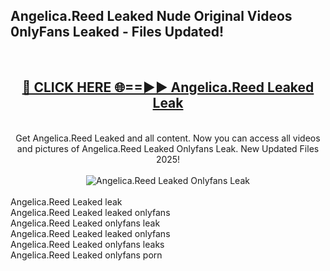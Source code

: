<h2>Angelica.Reed Leaked Nude Original Videos 0nlyFans Leaked - Files Updated! </h2>
<br>
<div align="center">
<h2><a href="https://213.232.235.80/live/video.php?q=angelica.reed-leaked" rel="nofollow">🔴 CLICK HERE 🌐==►► Angelica.Reed Leaked Leak</a></h2>
<br>
Get Angelica.Reed Leaked and all content. Now you can access all videos and pictures of Angelica.Reed Leaked Onlyfans Leak. New Updated Files 2025!
<br>
<br>
<a href="https://213.232.235.80/live/video.php?q=angelica.reed-leaked" rel="nofollow" data-target="animated-image.originalLink"><img src="https://i.imgur.com/1EjSzPs.png" alt="Angelica.Reed Leaked Onlyfans Leak" style="max-width: 100%; display: inline-block;" data-target="animated-image.originalImage"></a>
</div>
<br>
Angelica.Reed Leaked leak<br>
Angelica.Reed Leaked leaked onlyfans<br>
Angelica.Reed Leaked onlyfans leak<br>
Angelica.Reed Leaked leaked onlyfans<br>
Angelica.Reed Leaked onlyfans leaks<br>
Angelica.Reed Leaked onlyfans porn
